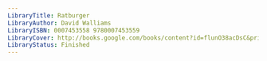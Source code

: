 ```yaml
---
LibraryTitle: Ratburger
LibraryAuthor: David Walliams
LibraryISBN: 0007453558 9780007453559
LibraryCover: http://books.google.com/books/content?id=flunO38acDsC&printsec=frontcover&img=1&zoom=1&source=gbs_api
LibraryStatus: Finished
---
```

